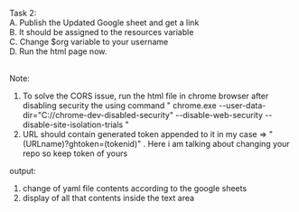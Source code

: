 Task 2:<br>
A. Publish the Updated Google sheet and get a link<br>
B. It should be assigned to the resources variable<br>
C. Change $org variable to your username<br>
D. Run the  html page now.<br>
<br>

Note:
1. To solve the CORS issue, run the  html file in chrome browser after disabling security the using command  " chrome.exe --user-data-dir="C://chrome-dev-disabled-security" --disable-web-security --disable-site-isolation-trials "
2. URL should contain generated token appended to it in my case => "(URLname)?ghtoken=(tokenid)" . Here i am talking about changing your repo so keep token of yours

output:
1. change of yaml file contents according to the google sheets
2. display of all that contents inside the text area

